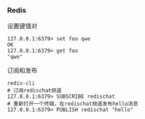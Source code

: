 ### Redis

设置键值对
```
127.0.0.1:6379> set foo qwe
OK
127.0.0.1:6379> get foo
"qwe"
```
订阅和发布
```
redis-cli
# 订阅redischat频道
127.0.0.1:6379> SUBSCRIBE redischat
# 重新打开一个终端，在redischat频道发布hello消息
127.0.0.1:6379> PUBLISH redischat "hello"
```
